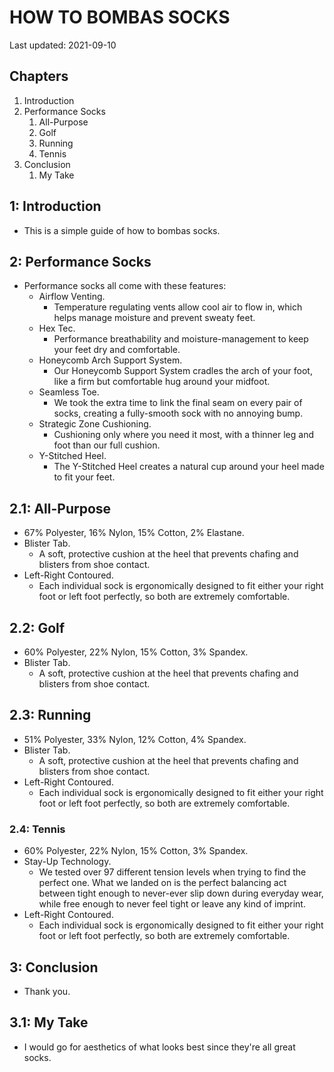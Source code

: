 # HOW TO BOMBAS SOCKS

Last updated: 2021-09-10

## Chapters

1. Introduction
2. Performance Socks
   1. All-Purpose
   2. Golf
   3. Running
   4. Tennis
3. Conclusion
   1. My Take

## 1: Introduction

- This is a simple guide of how to bombas socks.

## 2: Performance Socks

- Performance socks all come with these features:
  - Airflow Venting.
    - Temperature regulating vents allow cool air to flow in, which helps manage moisture and prevent sweaty feet.
  - Hex Tec.
    - Performance breathability and moisture-management to keep your feet dry and comfortable.
  - Honeycomb Arch Support System.
    - Our Honeycomb Support System cradles the arch of your foot, like a firm but comfortable hug around your midfoot.
  - Seamless Toe.
    - We took the extra time to link the final seam on every pair of socks, creating a fully-smooth sock with no annoying bump.
  - Strategic Zone Cushioning.
    - Cushioning only where you need it most, with a thinner leg and foot than our full cushion.
  - Y-Stitched Heel.
    - The Y-Stitched Heel creates a natural cup around your heel made to fit your feet.

## 2.1: All-Purpose

- 67% Polyester, 16% Nylon, 15% Cotton, 2% Elastane.
- Blister Tab.
  - A soft, protective cushion at the heel that prevents chafing and blisters from shoe contact.
- Left-Right Contoured.
  - Each individual sock is ergonomically designed to fit either your right foot or left foot perfectly, so both are extremely comfortable.

## 2.2: Golf

- 60% Polyester, 22% Nylon, 15% Cotton, 3% Spandex.
- Blister Tab.
  - A soft, protective cushion at the heel that prevents chafing and blisters from shoe contact.

## 2.3: Running

- 51% Polyester, 33% Nylon, 12% Cotton, 4% Spandex.
- Blister Tab.
  - A soft, protective cushion at the heel that prevents chafing and blisters from shoe contact.
- Left-Right Contoured.
  - Each individual sock is ergonomically designed to fit either your right foot or left foot perfectly, so both are extremely comfortable.

### 2.4: Tennis

- 60% Polyester, 22% Nylon, 15% Cotton, 3% Spandex.
- Stay-Up Technology.
  - We tested over 97 different tension levels when trying to find the perfect one. What we landed on is the perfect balancing act between tight enough to never-ever slip down during everyday wear, while free enough to never feel tight or leave any kind of imprint.
- Left-Right Contoured.
  - Each individual sock is ergonomically designed to fit either your right foot or left foot perfectly, so both are extremely comfortable.

## 3: Conclusion

- Thank you.

## 3.1: My Take

- I would go for aesthetics of what looks best since they're all great socks.


